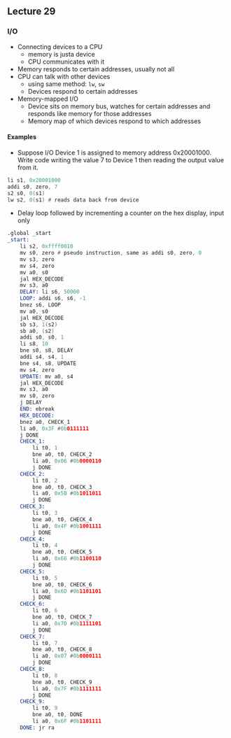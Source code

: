 ## Lecture 29


### I/O
- Connecting devices to a CPU
	- memory is justa device
	- CPU communicates with it
- Memory responds to certain addresses, usually not all
- CPU can talk with other devices
	- using same method: `lw`, `sw`
	- Devices respond to certain addresses
- Memory-mapped I/O
	- Device sits on memory bus, watches for certain addresses and responds like memory for those addresses
	- Memory map of which devices respond to which addresses

#### Examples
- Suppose I/O Device 1 is assigned to memory address 0x20001000. Write code writing the value 7 to Device 1 then reading the output value from it.
```asm
li s1, 0x20001000
addi s0, zero, 7
s2 s0, 0(s1)
lw s2, 0(s1) # reads data back from device
```
- Delay loop followed by incrementing a counter on the hex display, input only
```asm
.global _start
_start:
	li s2, 0xffff0010
	mv s0, zero # pseudo instruction, same as addi s0, zero, 0
	mv s3, zero
	mv s4, zero
	mv a0, s0
	jal HEX_DECODE
	mv s3, a0
	DELAY: li s6, 50000
	LOOP: addi s6, s6, -1
	bnez s6, LOOP
	mv a0, s0
	jal HEX_DECODE
	sb s3, 1(s2)
	sb a0, (s2)
	addi s0, s0, 1
	li s8, 10
	bne s0, s8, DELAY
	addi s4, s4, 1
	bne s4, s8, UPDATE
	mv s4, zero
	UPDATE: mv a0, s4
	jal HEX_DECODE
	mv s3, a0
	mv s0, zero
	j DELAY
	END: ebreak
	HEX_DECODE:
	bnez a0, CHECK_1
	li a0, 0x3F #0b0111111
	j DONE
	CHECK_1:
		li t0, 1
		bne a0, t0, CHECK_2
		li a0, 0x06 #0b0000110
		j DONE
	CHECK_2:
		li t0, 2
		bne a0, t0, CHECK_3
		li a0, 0x5B #0b1011011
		j DONE
	CHECK_3:
		li t0, 3
		bne a0, t0, CHECK_4
		li a0, 0x4F #0b1001111
		j DONE
	CHECK_4:
		li t0, 4
		bne a0, t0, CHECK_5
		li a0, 0x66 #0b1100110
		j DONE
	CHECK_5:
		li t0, 5
		bne a0, t0, CHECK_6
		li a0, 0x6D #0b1101101
		j DONE
	CHECK_6:
		li t0, 6
		bne a0, t0, CHECK_7
		li a0, 0x7D #0b1111101
		j DONE
	CHECK_7:
		li t0, 7
		bne a0, t0, CHECK_8
		li a0, 0x07 #0b0000111
		j DONE
	CHECK_8:
		li t0, 8
		bne a0, t0, CHECK_9
		li a0, 0x7F #0b1111111
		j DONE
	CHECK_9:
		li t0, 9
		bne a0, t0, DONE
		li a0, 0x6F #0b1101111
	DONE: jr ra
```

